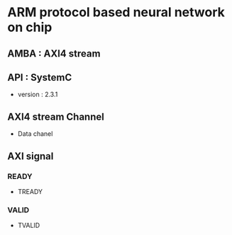 # ARM protocol based neural network on chip
## AMBA : AXI4 stream
## API : SystemC 
- version : 2.3.1

## AXI4 stream Channel
- Data chanel

## AXI signal

### READY
- TREADY

### VALID
- TVALID
